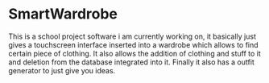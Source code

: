 # SmartWardrobe

This is a school project software i am currently working on, it basically just gives a touchscreen interface inserted into a wardrobe which allows to find certain piece of clothing.
It also allows the addition of clothing and stuff to it and deletion from the database integrated into it.
Finally it also has a outfit generator to just give you ideas.
